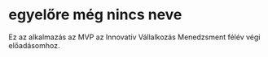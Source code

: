 # egyelőre még nincs neve

Ez az alkalmazás az MVP az Innovatív Vállalkozás Menedzsment félév végi előadásomhoz.
